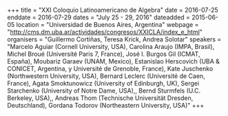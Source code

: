 +++
title = "XXI Coloquio Latinoamericano de Algebra"
date = 2016-07-25
enddate = 2016-07-29
dates = "July 25 - 29, 2016"
dateadded = 2015-06-05
location = "Universidad de Buenos Aires, Argentina"
webpage = "http://cms.dm.uba.ar/actividades/congresos/XXICLA/index_e_html"
organisers = "Guillermo Cortiñas, Teresa Krick, Andrea Solotar"
speakers = "Marcelo Aguiar (Cornell University, USA), Carolina Araujo (IMPA, Brasil), Michel Broué (Université Paris 7, France), José I. Burgos Gil (ICMAT, España), Moubariz Garaev (UNAM, Mexico), Estanislao Herscovich (UBA & CONICET, Argentina, y Université de Grenoble, France), Kate Juschenko (Northwestern University, USA), Bernard Leclerc (Université de Caen, France), Agata Smoktunowicz (University of Edinburgh, UK), Sergei Starchenko (University of Notre Dame, USA),, Bernd Sturmfels (U.C. Berkeley, USA),, Andreas Thom (Technische Universität Dresden, Deutschland), Gordana Todorov (Northeastern University, USA)"
+++
